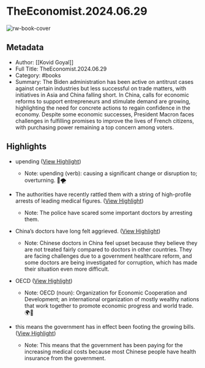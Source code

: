 # TheEconomist.2024.06.29

![rw-book-cover](https://readwise-assets.s3.amazonaws.com/media/reader/parsed_document_assets/189218612/ruTg6k7D0_pkl8laYHQgKtkKVN45lZ1Aom3CecQNsu8-cove_BIfO9wr.jpg)

## Metadata
- Author: [[Kovid Goyal]]
- Full Title: TheEconomist.2024.06.29
- Category: #books
- Summary: The Biden administration has been active on antitrust cases against certain industries but less successful on trade matters, with initiatives in Asia and China falling short. In China, calls for economic reforms to support entrepreneurs and stimulate demand are growing, highlighting the need for concrete actions to regain confidence in the economy. Despite some economic successes, President Macron faces challenges in fulfilling promises to improve the lives of French citizens, with purchasing power remaining a top concern among voters.

## Highlights
- upending ([View Highlight](https://read.readwise.io/read/01j1fddtybnwr027sry2h23ey5))
    - Note: upending (verb): causing a significant change or disruption to; overturning. 🔄🌪️

- The authorities have recently rattled them with a string of high-profile arrests of leading medical figures. ([View Highlight](https://read.readwise.io/read/01j1fdnzbjmvckgn9917pqeh8w))
    - Note: The police have scared some important doctors by arresting them.

- China’s doctors have long felt aggrieved. ([View Highlight](https://read.readwise.io/read/01j1fhnw8npm3hyyxx791mczj1))
    - Note: Chinese doctors in China feel upset because they believe they are not treated fairly compared to doctors in other countries. They are facing challenges due to a government healthcare reform, and some doctors are being investigated for corruption, which has made their situation even more difficult.

- OECD ([View Highlight](https://read.readwise.io/read/01j1fhqf0556ewsd0p0nyzk1qk))
    - Note: OECD (noun): Organization for Economic Cooperation and Development; an international organization of mostly wealthy nations that work together to promote economic progress and world trade. 🌍💼

- this means the government has in effect been footing the growing bills. ([View Highlight](https://read.readwise.io/read/01j1fhsv34a8sc3afx7686bxv5))
    - Note: This means that the government has been paying for the increasing medical costs because most Chinese people have health insurance from the government.

